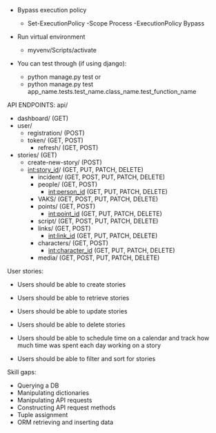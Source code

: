 * Bypass execution policy
    * Set-ExecutionPolicy -Scope Process -ExecutionPolicy Bypass

* Run virtual environment
    * myvenv/Scripts/activate

* You can test through (if using django):
    * python manage.py test
    or
    * python manage.py test app_name.tests.test_name.class_name.test_function_name

API ENDPOINTS:
api/
* dashboard/ (GET)
* user/
    * registration/ (POST)
    * token/ (GET, POST)
        * refresh/ (GET, POST)
* stories/ (GET)
    * create-new-story/ (POST)
    * <int:story_id>/ (GET, PUT, PATCH, DELETE)
        * incident/ (GET, POST, PUT, PATCH, DELETE)
        * people/ (GET, POST)
            * <int:person_id> (GET, PUT, PATCH, DELETE)
        * VAKS/ (GET, POST, PUT, PATCH, DELETE)
        * points/ (GET, POST)
            * <int:point_id> (GET, PUT, PATCH, DELETE)
        * script/ (GET, POST, PUT, PATCH, DELETE)
        * links/ (GET, POST)
            * <int:link_id> (GET, PUT, PATCH, DELETE)
        * characters/ (GET, POST)
            * <int:character_id> (GET, PUT, PATCH, DELETE)
        * media/ (GET, POST, PUT, PATCH, DELETE)

User stories:
* Users should be able to create stories
* Users should be able to retrieve stories
* Users should be able to update stories
* Users should be able to delete stories

* Users should be able to schedule time on a calendar and track how much time was spent each day working on a story
* Users should be able to filter and sort for stories

Skill gaps:
* Querying a DB
* Manipulating dictionaries
* Manipulating API requests
* Constructing API request methods
* Tuple assignment
* ORM retrieving and inserting data